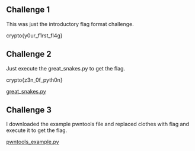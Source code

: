 ## Challenge 1

This was just the introductory flag format challenge.

crypto{y0ur_f1rst_fl4g}

## Challenge 2

Just execute the great_snakes.py to get the flag.

crypto{z3n_0f_pyth0n}

[great_snakes.py](Scripts/great_snakes_35381fca29d68d8f3f25c9fa0a9026fb.py)

## Challenge 3

I downloaded the example pwntools file and replaced clothes with flag and execute it to get the flag.

[pwntools_example.py](Scripts/pwntools_example.py)
